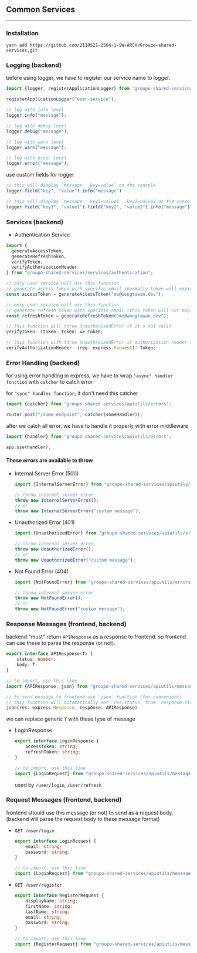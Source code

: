 ## Common Services

<hr>

### Installation 

`yarn add https://github.com/2110521-2564-1-SW-ARCH/Groupo-shared-services.git`

### Logging (backend)

before using logger, we have to register our service name to logger.

```typescript
import {logger, registerApplicationLogger} from "groupo-shared-services/logging/logger";

registerApplicationLogger("user-service");

// log with info level
logger.info("message");

// log with debug level
logger.debug("message");

// log with warn level
logger.warn("message");

// log with error level
logger.error("message");
```

use custom fields for logger
```typescript
// this will display `message   key=value` on the console
logger.field("key", "value").info("message")

// this will display `message   key1=value1   key2=value2 on the console
logger.field("key1", "value1").field("key2", "value2").info("message")
```

### Services (backend)

- Authentication Service

```typescript
import {
  generateAccessToken,
  generateRefreshToken,
  verifyToken,
  verifyAuthorizationHeader
} from "groupo-shared-services/services/authentication";

// only user service will use this function
// generate access token with specific email (normally token will expire after 1h)
const accessToken = generateAccessToken("me@wongtawan.dev");

// only user service will use this function
// generate refresh token with specific email (this token will not expired)
const refreshToken = generateRefreshToken("me@wongtawan.dev");

// this function will throw UnauthorizedError if it's not valid
verifyToken: (token: token) => Token;

// this function with throw UnauthroizedError if authorization header is not valid
verifyAuthorizationHeader: (req: express.Request): Token;
```

### Error Handling (backend)

for using error handling in express, we have to wrap `"async" handler function` with `catcher` to catch error

for `"sync" handler function`, it don't need this catcher

```typescript
import {catcher} from "groupo-shared-services/apiutils/errors";

router.post("/some-endpoint", catcher(someHandler));
```

after we catch all error, we have to handle it properly with error middleware

```typescript
import {handler} from "groupo-shared-services/apiutils/errors";

app.use(handler);
```

#### These errors are available to throw

- Internal Server Error (500)

    ```typescript
    import {InternalServerError} from "groupo-shared-services/apiutils/errors";
    
    // throw internal server error
    throw new InternalServerError();
    // or
    throw new InternalServerError("custom message");
    ```

- Unauthorized Error (401)
    
    ```typescript
    import {UnauthorizedError} from "groupo-shared-services/apiutils/errors";
    
    // throw internal server error
    throw new UnauthorizedError();
    // or
    throw new UnauthorizedError("custom message");
    ```

- Not Found Error (404)

    ```typescript
    import {NotFoundError} from "groupo-shared-services/apiutils/errors";
    
    // throw internal server error
    throw new NotFoundError();
    // or
    throw new NotFoundError("custom message");
    ```

### Response Messages (frontend, backend)

backend "must" return `APIResponse` as a response to frontend. so frontend can use these to parse the response (or not).

```typescript
export interface APIResponse<T> {
    status: number;
    body: T;
}

// to import, use this line
import {APIResponse, json} from "groupo-shared-services/apiutils/messages";

// to send message to frontend use `json` function (for convenient)
// this function will automatically set `res.status` from `response.status`
json(res: express.Response, response: APIResponse)
```

we can replace generic `T` with these type of message

- LoginResponse

    ```typescript
    export interface LoginResponse {
        accessToken: string;
        refreshToken: string;
    }
  
    // to import, use this line
    import {LoginRequest} from "groupo-shared-services/apiutils/messages";
    ```
  
    used by `/user/login`, `/user/refresh`
  
### Request Messages (frontend, backend)

frontend should use this message (or not) to send as a request body, (backend will parse the request body to these message format)

- `GET /user/login`

    ```typescript
    export interface LoginRequest {
        email: string;
        password: string;
    }

    // to import, use this line
    import {LoginRequest} from "groupo-shared-services/apiutils/messages";
    ```

- `GET /user/register`

    ```typescript
    export interface RegisterRequest {
        displayName: string;
        firstName: string;
        lastName: string;
        email: string;
        password: string;
    }

    // to import, use this line
    import {RegisterRequest} from "groupo-shared-services/apiutils/messages";
    ```